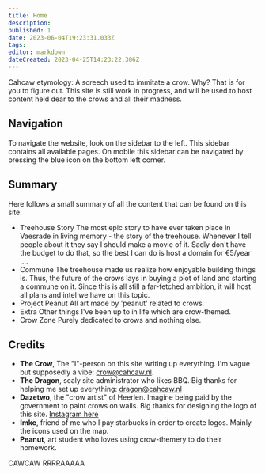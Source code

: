 ```yaml
---
title: Home
description: 
published: 1
date: 2023-06-04T19:23:31.033Z
tags: 
editor: markdown
dateCreated: 2023-04-25T14:23:22.306Z
---
```


Cahcaw etymology: A screech used to immitate a crow.
Why? That is for you to figure out.
This site is still work in progress, and will be used to host content held dear to the crows and all their madness.

## Navigation
To navigate the website, look on the sidebar to the left. This sidebar contains all available pages. On mobile this sidebar can be navigated by pressing the blue icon on the bottom left corner.

## Summary
Here follows a small summary of all the content that can be found on this site.
- Treehouse Story
The most epic story to have ever taken place in Vaesrade in living memory - the story of the treehouse. Whenever I tell people about it they say I should make a movie of it. Sadly don't have the budget to do that, so the best I can do is host a domain for €5/year ....
- Commune
The treehouse made us realize how enjoyable building things is. Thus, the future of the crows lays in buying a plot of land and starting a commune on it. Since this is all still a far-fetched ambition, it will host all plans and intel we have on this topic.
- Project Peanut
All art made by 'peanut' related to crows.
- Extra
Other things I've been up to in life which are crow-themed.
- Crow Zone
Purely dedicated to crows and nothing else.

## Credits
- **The Crow**, The "I"-person on this site writing up everything. I'm vague but supposedly a vibe: [crow@cahcaw.nl](mailto:thecrow@cahcaw.nl).
- **The Dragon**, scaly site administrator who likes BBQ. Big thanks for helping me set up everything: [dragon@cahcaw.nl](mailto:thedragon@cahcaw.nl)
- **Dazetwo**, the "crow artist" of Heerlen. Imagine being paid by the government to paint crows on walls. Big thanks for designing the logo of this site. [Instagram here](https://www.instagram.com/dazetwo/)
- **Imke**, friend of me who I pay starbucks in order to create logos. Mainly the icons used on the map.
- **Peanut**, art student who loves using crow-themery to do their homework. 

CAWCAW RRRRAAAAA